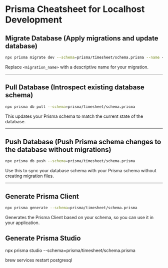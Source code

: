 # Prisma Cheatsheet for Localhost Development

## Migrate Database (Apply migrations and update database)

```bash
npx prisma migrate dev --schema=prisma/timesheet/schema.prisma --name <migration_name>
```

Replace `<migration_name>` with a descriptive name for your migration.

---

## Pull Database (Introspect existing database schema)

```bash
npx prisma db pull --schema=prisma/timesheet/schema.prisma
```

This updates your Prisma schema to match the current state of the database.

---

## Push Database (Push Prisma schema changes to the database without migrations)

```bash
npx prisma db push --schema=prisma/timesheet/schema.prisma
```

Use this to sync your database schema with your Prisma schema without creating migration files.

---

## Generate Prisma Client

```bash
npx prisma generate --schema=prisma/timesheet/schema.prisma
```

Generates the Prisma Client based on your schema, so you can use it in your application.

## Generate Prisma Studio

npx prisma studio --schema=prisma/timesheet/schema.prisma

brew services restart postgresql